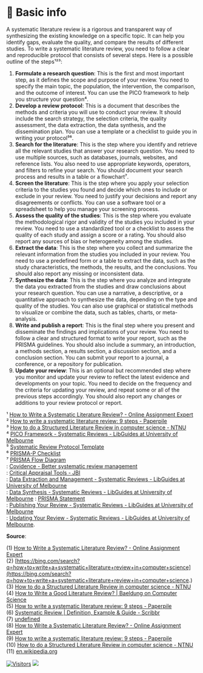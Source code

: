 # 🎻 Basic info

A systematic literature review is a rigorous and transparent way of synthesizing the existing knowledge on a specific topic. It can help you identify gaps, evaluate the quality, and compare the results of different studies. To write a systematic literature review, you need to follow a clear and reproducible protocol that consists of several steps. Here is a possible outline of the steps¹²³:

1. **Formulate a research question**: This is the first and most important step, as it defines the scope and purpose of your review. You need to specify the main topic, the population, the intervention, the comparison, and the outcome of interest. You can use the PICO framework to help you structure your question⁴.
2. **Develop a review protocol**: This is a document that describes the methods and criteria you will use to conduct your review. It should include the search strategy, the selection criteria, the quality assessment, the data extraction, the data synthesis, and the dissemination plan. You can use a template or a checklist to guide you in writing your protocol⁵⁶.
3. **Search for the literature**: This is the step where you identify and retrieve all the relevant studies that answer your research question. You need to use multiple sources, such as databases, journals, websites, and reference lists. You also need to use appropriate keywords, operators, and filters to refine your search. You should document your search process and results in a table or a flowchart⁷.
4. **Screen the literature**: This is the step where you apply your selection criteria to the studies you found and decide which ones to include or exclude in your review. You need to justify your decisions and report any disagreements or conflicts. You can use a software tool or a spreadsheet to help you manage your screening process.
5. **Assess the quality of the studies**: This is the step where you evaluate the methodological rigor and validity of the studies you included in your review. You need to use a standardized tool or a checklist to assess the quality of each study and assign a score or a rating. You should also report any sources of bias or heterogeneity among the studies.
6. **Extract the data**: This is the step where you collect and summarize the relevant information from the studies you included in your review. You need to use a predefined form or a table to extract the data, such as the study characteristics, the methods, the results, and the conclusions. You should also report any missing or inconsistent data.
7. **Synthesize the data**: This is the step where you analyze and integrate the data you extracted from the studies and draw conclusions about your research question. You can use a narrative, a descriptive, or a quantitative approach to synthesize the data, depending on the type and quality of the studies. You can also use graphical or statistical methods to visualize or combine the data, such as tables, charts, or meta-analysis.
8. **Write and publish a report**: This is the final step where you present and disseminate the findings and implications of your review. You need to follow a clear and structured format to write your report, such as the PRISMA guidelines. You should also include a summary, an introduction, a methods section, a results section, a discussion section, and a conclusion section. You can submit your report to a journal, a conference, or a repository for publication.
9. **Update your review**: This is an optional but recommended step where you monitor and update your review to reflect the latest evidence and developments on your topic. You need to decide on the frequency and the criteria for updating your review, and repeat some or all of the previous steps accordingly. You should also report any changes or additions to your review protocol or report.

¹ [How to Write a Systematic Literature Review? - Online Assignment Expert](https://www.myessaymate.com/blog/how-to-write-a-systematic-literature-review) \
² [How to write a systematic literature review: 9 steps - Paperpile](https://paperpile.com/g/systematic-literature-review/) \
³ [How to do a Structured Literature Review in computer science - NTNU](https://research.idi.ntnu.no/aimasters/files/SLR\_HowTo2018.pdf) \
⁴ [PICO Framework - Systematic Reviews - LibGuides at University of Melbourne](https://unimelb.libguides.com/c.php?g=402803\&p=2740210)\
⁵ [Systematic Review Protocol Template](https://www.crd.york.ac.uk/prospero/documents/PROSPERO%20Protocol%20Template.pdf)\
⁶ [PRISMA-P Checklist](http://www.prisma-statement.org/documents/PRISMA-P-checklist.pdf)\
⁷ [PRISMA Flow Diagram](http://www.prisma-statement.org/documents/PRISMA%202009%20flow%20diagram.pdf) \
: [Covidence - Better systematic review management](https://www.covidence.org/) \
: [Critical Appraisal Tools - JBI](https://jbi.global/critical-appraisal-tools) \
: [Data Extraction and Management - Systematic Reviews - LibGuides at University of Melbourne](https://unimelb.libguides.com/c.php?g=402803\&p=2740214) \
: [Data Synthesis - Systematic Reviews - LibGuides at University of Melbourne](https://unimelb.libguides.com/c.php?g=402803\&p=2740215) : [PRISMA Statement](http://www.prisma-statement.org/) \
: [Publishing Your Review - Systematic Reviews - LibGuides at University of Melbourne](https://unimelb.libguides.com/c.php?g=402803\&p=2740217) \
: [Updating Your Review - Systematic Reviews - LibGuides at University of Melbourne](https://unimelb.libguides.com/c.php?g=402803\&p=2740218).

**Source**:

(1) [How to Write a Systematic Literature Review? - Online Assignment Expert](https://www.myessaymate.com/blog/how-to-write-a-systematic-literature-review) \
(2) [https://bing.com/search?q=how+to+write+a+systematic+literature+review+in+computer+science](https://bing.com/search?q=how+to+write+a+systematic+literature+review+in+computer+science.) (3) [How to do a Structured Literature Review in computer science - NTNU](https://research.idi.ntnu.no/aimasters/files/SLR\_HowTo2018.pdf) \
(4) [How to Write a Good Literature Review? | Baeldung on Computer Science](https://www.baeldung.com/cs/research-literature-review) \
(5) [How to write a systematic literature review: 9 steps - Paperpile](https://paperpile.com/g/systematic-literature-review/) \
(6) [Systematic Review | Definition, Example & Guide - Scribbr](https://www.scribbr.com/methodology/systematic-review) \
(7) [undefined](https://cgspace.cgiar.org/bitstream/handle/10568/114124/CGIAR%20Methodology%20for%20Systematic\_June%202021%20\(1\).pdf?sequence=1) \
(8) [How to Write a Systematic Literature Review? - Online Assignment Expert](https://www.myessaymate.com/blog/how-to-write-a-systematic-literature-review) \
(9) [How to write a systematic literature review: 9 steps - Paperpile](https://paperpile.com/g/systematic-literature-review/) \
(10) [How to do a Structured Literature Review in computer science - NTNU](https://research.idi.ntnu.no/aimasters/files/SLR\_HowTo2018.pdf) \
(11) [en.wikipedia.org](https://en.wikipedia.org/wiki/Systematic\_review)

[![Visitors](https://api.visitorbadge.io/api/visitors?path=https%3A%2F%2Fgithub.com%2Fdrshahizan\&labelColor=%23697689\&countColor=%23555555\&style=plastic)](https://visitorbadge.io/status?path=https%3A%2F%2Fgithub.com%2Fdrshahizan) ![](https://hit.yhype.me/github/profile?user\_id=81284918)
